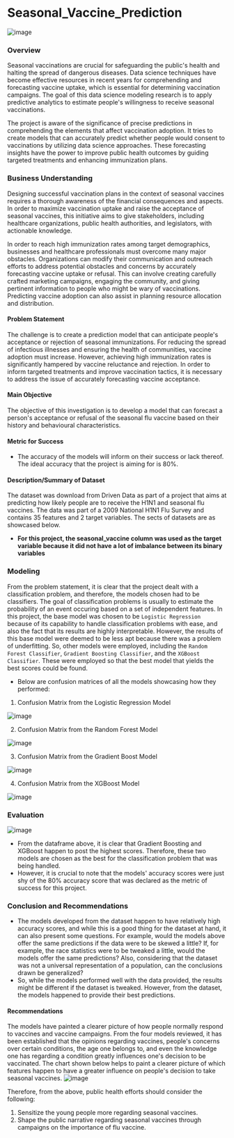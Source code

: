 # Seasonal_Vaccine_Prediction
![image](https://github.com/MandelaGit/Seasonal_Vaccine_Prediction/assets/113025548/df4f07e3-f8d2-4a54-94bd-e72e5c57c228)
### Overview
Seasonal vaccinations are crucial for safeguarding the public's health and halting the spread of dangerous diseases. Data science techniques have become effective resources in recent years for comprehending and forecasting vaccine uptake, which is essential for determining vaccination campaigns. The goal of this data science modeling research is to apply predictive analytics to estimate people's willingness to receive seasonal vaccinations.

The project is aware of the significance of precise predictions in comprehending the elements that affect vaccination adoption. It tries to create models that can accurately predict whether people would consent to vaccinations by utilizing data science approaches. These forecasting insights have the power to improve public health outcomes by guiding targeted treatments and enhancing immunization plans.
### Business Understanding
Designing successful vaccination plans in the context of seasonal vaccines requires a thorough awareness of the financial consequences and aspects. In order to maximize vaccination uptake and raise the acceptance of seasonal vaccines, this initiative aims to give stakeholders, including healthcare organizations, public health authorities, and legislators, with actionable knowledge.

In order to reach high immunization rates among target demographics, businesses and healthcare professionals must overcome many major obstacles. Organizations can modify their communication and outreach efforts to address potential obstacles and concerns by accurately forecasting vaccine uptake or refusal. This can involve creating carefully crafted marketing campaigns, engaging the community, and giving pertinent information to people who might be wary of vaccinations. Predicting vaccine adoption can also assist in planning resource allocation and distribution.
#### Problem Statement
The challenge is to create a prediction model that can anticipate people's acceptance or rejection of seasonal immunizations. For reducing the spread of infectious illnesses and ensuring the health of communities, vaccine adoption must increase. However, achieving high immunization rates is significantly hampered by vaccine reluctance and rejection. In order to inform targeted treatments and improve vaccination tactics, it is necessary to address the issue of accurately forecasting vaccine acceptance.
#### Main Objective
The objective of this investigation is to develop a model that can forecast a person's acceptance or refusal of the seasonal flu vaccine based on their history and behavioural characteristics.
#### Metric for Success
- The accuracy of the models will inform on their success or lack thereof. The ideal accuracy that the project is aiming for is 80%. 

#### Description/Summary of Dataset
The dataset was download from Driven Data as part of a project that aims at predicting how likely people are to receive the H1N1 and seasonal flu vaccines. The data was part of a 2009 National H1N1 Flu Survey and contains 35 features and 2 target variables. The sects of datasets are as showcased below.

- **For this project, the seasonal_vaccine column was used as the target variable because it did not have a lot of imbalance between its binary variables**

### Modeling
From the problem statement, it is clear that the project dealt with a classification problem, and therefore, the models chosen had to be classifiers. The goal of classification problems is usually to estimate the probability of an event occuring based on a set of independent features. 
In this project, the base model was chosen to be `Logistic Regression` because of its capability to handle classification problems with ease, and also the fact that its results are highly interpretable. 
However, the results of this base model were deemed to be less apt because there was a problem of underfitting. So, other models were employed, including the `Random Forest Classifier`, `Gradient Boosting Classifier`, and the `XGBoost Classifier`. These were employed so that the best model that yields the best scores could be found. 

- Below are confusion matrices of all the models showcasing how they performed:
1. Confusion Matrix from the Logistic Regression Model

![image](https://github.com/MandelaGit/Seasonal_Vaccine_Prediction/assets/113025548/a672f657-fffa-475a-80ea-0a6705ab1397)

2. Confusion Matrix from the Random Forest Model

![image](https://github.com/MandelaGit/Seasonal_Vaccine_Prediction/assets/113025548/82408e11-6bf9-48f4-8ce7-27e43453e80c)

3. Confusion Matrix from the Gradient Boost Model

![image](https://github.com/MandelaGit/Seasonal_Vaccine_Prediction/assets/113025548/b1585ad2-0414-4522-8cee-07f9211da133)

4. Confusion Matrix from the XGBoost Model

![image](https://github.com/MandelaGit/Seasonal_Vaccine_Prediction/assets/113025548/51fcc0d0-abd2-4fa9-9875-2d1fd401fb43)


### Evaluation
![image](https://github.com/MandelaGit/Seasonal_Vaccine_Prediction/assets/113025548/129371a2-85be-4b4e-acea-a49cc032199c)
- From the dataframe above, it is clear that Gradient Boosting and XGBoost happen to post the highest scores. Therefore, these two models are chosen as the best for the classification problem that was being handled. 
- However, it is crucial to note that the models' accuracy scores were just shy of the 80% accuracy score that was declared as the metric of success for this project.

### Conclusion and Recommendations
- The models developed from the dataset happen to have relatively high accuracy scores, and while this is a good thing for the dataset at hand, it can also present some questions. For example, would the models above offer the same predictions if the data were to be skewed a little? If, for example, the race statistics were to be tweaked a little, would the models offer the same predictions? Also, considering that the dataset was not a universal representation of a population, can the conclusions drawn be generalized? 
- So, while the models performed well with the data provided, the results might be different if the dataset is tweaked. However, from the dataset, the models happened to provide their best predictions. 

#### Recommendations
The models have painted a clearer picture of how people normally respond to vaccines and vaccine campaigns. From the four models reviewed, it has been established that the opinions regarding vaccines, people's concerns over certain conditions, the age one belongs to, and even the knowledge one has regarding a condition greatly influences one's decision to be vaccinated. The chart shown below helps to paint a clearer picture of which features happen to have a greater influence on people's decision to take seasonal vaccines. 
![image](https://github.com/MandelaGit/Seasonal_Vaccine_Prediction/assets/113025548/0344d663-9ced-4164-8e46-6209f41531ad)

Therefore, from the above, public health efforts should consider the following:
1. Sensitize the young people more regarding seasonal vaccines. 
2. Shape the public narrative regarding seasonal vaccines through campaigns on the importance of flu vaccine. 
